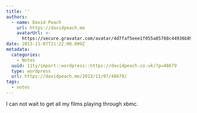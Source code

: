 ```yaml
---
title: ''
authors:
  - name: David Peach
    url: https://davidpeach.me
    avatarUrl: >-
      https://secure.gravatar.com/avatar/4d7faf5eee1f055a85788c44936b8995eaab6dfb004e7854ec747ccb272e91ee?s=96&d=mm&r=g
date: 2013-11-07T21:22:00.000Z
metadata:
  categories:
    - Notes
  uuid: 11ty/import::wordpress::https://davidpeach.co.uk/?p=48679
  type: wordpress
  url: https://davidpeach.me/2013/11/07/48679/
tags:
  - notes
---
```

I can not wait to get all my films playing through xbmc.